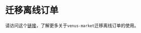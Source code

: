 # 迁移离线订单

请访问这个[链接](https://github.com/filecoin-project/venus-market/blob/master/docs/zh/%E5%A6%82%E4%BD%95%E8%BF%81%E7%A7%BB%E7%A6%BB%E7%BA%BF%E8%AE%A2%E5%8D%95.md)，了解更多关于`venus-market`迁移离线订单的使用。